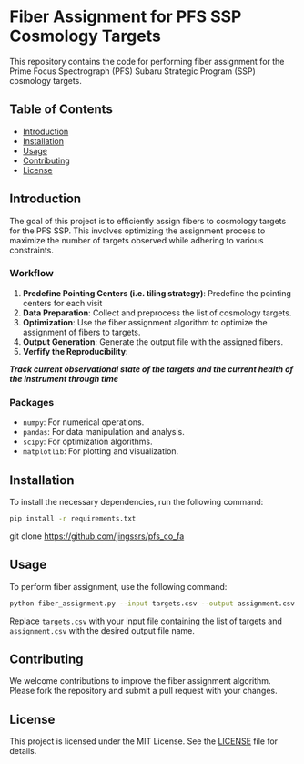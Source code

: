 # Fiber Assignment for PFS SSP Cosmology Targets

This repository contains the code for performing fiber assignment for the Prime Focus Spectrograph (PFS) Subaru Strategic Program (SSP) cosmology targets.

## Table of Contents
- [Introduction](#introduction)
- [Installation](#installation)
- [Usage](#usage)
- [Contributing](#contributing)
- [License](#license)

## Introduction
The goal of this project is to efficiently assign fibers to cosmology targets for the PFS SSP. This involves optimizing the assignment process to maximize the number of targets observed while adhering to various constraints.

### Workflow
1. **Predefine Pointing Centers (i.e. tiling strategy)**: Predefine the pointing centers for each visit
2. **Data Preparation**: Collect and preprocess the list of cosmology targets.
3. **Optimization**: Use the fiber assignment algorithm to optimize the assignment of fibers to targets.
4. **Output Generation**: Generate the output file with the assigned fibers.
5. **Verfify the Reproducibility**: 

***Track current observational state of the targets and the current health of the instrument through time***


### Packages
- `numpy`: For numerical operations.
- `pandas`: For data manipulation and analysis.
- `scipy`: For optimization algorithms.
- `matplotlib`: For plotting and visualization.

## Installation
To install the necessary dependencies, run the following command:
```bash
pip install -r requirements.txt
```

git clone https://github.com/jingssrs/pfs_co_fa

## Usage
To perform fiber assignment, use the following command:
```bash
python fiber_assignment.py --input targets.csv --output assignment.csv
```
Replace `targets.csv` with your input file containing the list of targets and `assignment.csv` with the desired output file name.

## Contributing
We welcome contributions to improve the fiber assignment algorithm. Please fork the repository and submit a pull request with your changes.

## License
This project is licensed under the MIT License. See the [LICENSE](LICENSE) file for details.
